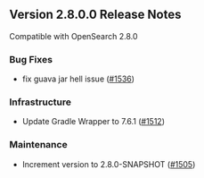 ## Version 2.8.0.0 Release Notes

Compatible with OpenSearch 2.8.0

### Bug Fixes
* fix guava jar hell issue ([#1536](https://github.com/opensearch-project/observability/pull/1536))

### Infrastructure
* Update Gradle Wrapper to 7.6.1 ([#1512](https://github.com/opensearch-project/observability/pull/1512))

### Maintenance
* Increment version to 2.8.0-SNAPSHOT ([#1505](https://github.com/opensearch-project/observability/pull/1505))
